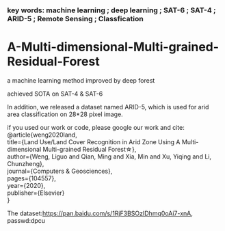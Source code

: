 ### key words:  machine learning ; deep learning ; SAT-6 ; SAT-4 ; ARID-5 ; Remote Sensing ; Classfication


# A-Multi-dimensional-Multi-grained-Residual-Forest
a machine learning method improved by deep forest

achieved SOTA on SAT-4 & SAT-6

In addition, we released a dataset named ARID-5, which is used for arid area classification on 28*28 pixel image.


if you used our work or code, please google our work and cite:   
@article{weng2020land,   
  title={Land Use/Land Cover Recognition in Arid Zone Using A Multi-dimensional Multi-grained Residual Forest☆},   
  author={Weng, Liguo and Qian, Ming and Xia, Min and Xu, Yiqing and Li, Chunzheng},   
  journal={Computers \& Geosciences},   
  pages={104557},   
  year={2020},   
  publisher={Elsevier}   
} 


The dataset:https://pan.baidu.com/s/1RjF3BSOzIDhmq0oAi7-xnA, passwd:dpcu
